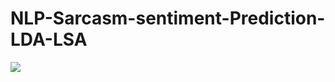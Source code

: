 # NLP-Sarcasm-sentiment-Prediction-LDA-LSA

![](https://github.com/aswathy7576/NLP-Sarcasm-sentiment-Prediction-LDA-LSA/tree/main/SARCASM-Prediction_output.png)
